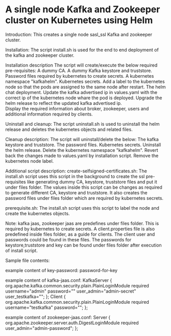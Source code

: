# A single node Kafka and Zookeeper cluster on Kubernetes using Helm

Introduction: 
This creates a single node sasl_ssl Kafka and zookeeper cluster.

Installation: 
The script install.sh is used for the end to end deployment of the kafka and zookeeper cluster.

Installation description
The script will create/execute the below required pre-requisites:
A dummy CA.
A dummy Kafka keystore and truststore.
Password files required by kubernetes to create secrets. 
A kubernetes namespace "kafkahelm".
Kubernetes secrets.
Add a label to the kubernetes node so that the pods are assigned to the same node after restart.
The helm chat deployment.
Update the kafka advertised ip in values.yaml with the correct ip of the kubernetes node whare the pod is deployed.
Upgrade the helm release to reflect the updated kafka advertised ip.  
Display the required information about broker, zookeeper, users and additional information required by clients.

Uninstall and cleanup:
The script uninstall.sh is used to uninstall the helm release and deletes the kubernetes objects and related files.

Cleanup description:
The script will uninstall/delete the below:
The kafka keystore and truststore.
The password files.
Kubernetes secrets.
Uninstall the helm release.
Delete the kubernetes namespace "kafkahelm".
Revert back the changes made to values.yaml by installation script.
Remove the kubernetes node label.

Additional script description:
create-selfsigned-certificates.sh: The install.sh script uses this script in the background
to create the ssl pre-requisites like generating dummy CA, keystore, truststore files and put it under 
files folder. The values inside this script can be changes as required to generate different CA, keystore 
and truststore. It also creates the password files under files folder which are required by kubernetes secrets.

prerequisite.sh: The install.sh script uses this script to label the node and create the kubernetes objects.



Note: kafka jaas, zookeeper jaas are predefines under files folder.
This is required by kubernetes to create secrets.
A client.properties file is also predefined inside files folder,
as a guide for clients. The client user and passwords could be found in these files.
The passwords for keystore,truststore and key can be found under files folder after execution of install script.


Sample file contents:

example content of key-password:
password-for-key

example content of kafka-jaas.conf:
KafkaServer {
   org.apache.kafka.common.security.plain.PlainLoginModule required
   username="admin"
   password="<admin-password>"
   user_admin="admin-secret"
   user_testkafka="<user-password>";
};
Client {
   org.apache.kafka.common.security.plain.PlainLoginModule required
   username="testkafka"
   password="<user-password>";
};


example content of zookeeper-jaas.conf:
Server {
    org.apache.zookeeper.server.auth.DigestLoginModule required
    user_admin="admin-password";
};
